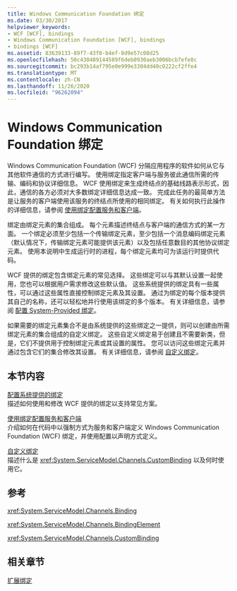 ```yaml
---
title: Windows Communication Foundation 绑定
ms.date: 03/30/2017
helpviewer_keywords:
- WCF [WCF], bindings
- Windows Communication Foundation [WCF], bindings
- bindings [WCF]
ms.assetid: 83639133-89f7-43f0-b4ef-8d9e57c08d25
ms.openlocfilehash: 50c430489144589f6deb0930aeb3006bcb7efe8c
ms.sourcegitcommit: bc293b14af795e0e999e3304dd40c0222cf2ffe4
ms.translationtype: MT
ms.contentlocale: zh-CN
ms.lasthandoff: 11/26/2020
ms.locfileid: "96262094"
---
```

# <a name="windows-communication-foundation-bindings"></a>Windows Communication Foundation 绑定

Windows Communication Foundation (WCF) 分隔应用程序的软件如何从它与其他软件通信的方式进行编写。 使用绑定指定客户端与服务彼此通信所需的传输、编码和协议详细信息。 WCF 使用绑定来生成终结点的基础线路表示形式，因此，通信的各方必须对大多数绑定详细信息达成一致。 完成此任务的最简单方法是让服务的客户端使用该服务的终结点所使用的相同绑定。 有关如何执行此操作的详细信息，请参阅 [使用绑定配置服务和客户端](../using-bindings-to-configure-services-and-clients.md)。  
  
 绑定由绑定元素的集合组成。 每个元素描述终结点与客户端的通信方式的某一方面。 一个绑定必须至少包括一个传输绑定元素，至少包括一个消息编码绑定元素（默认情况下，传输绑定元素可能提供该元素）以及包括任意数目的其他协议绑定元素。 使用本说明中生成运行时的进程，每个绑定元素均可为该运行时提供代码。  
  
 WCF 提供的绑定包含绑定元素的常见选择。 这些绑定可以与其默认设置一起使用，您也可以根据用户需求修改这些默认值。 这些系统提供的绑定具有一些属性，可以通过这些属性直接控制绑定元素及其设置。 通过为绑定的每个版本提供其自己的名称，还可以轻松地并行使用该绑定的多个版本。 有关详细信息，请参阅 [配置 System-Provided 绑定](configuring-system-provided-bindings.md)。  
  
 如果需要的绑定元素集合不是由系统提供的这些绑定之一提供，则可以创建由所需绑定元素的集合组成的自定义绑定。 这些自定义绑定易于创建且不需要新类，但是，它们不提供用于控制绑定元素或其设置的属性。 您可以访问这些绑定元素并通过包含它们的集合修改其设置。 有关详细信息，请参阅 [自定义绑定](../extending/custom-bindings.md)。  
  
## <a name="in-this-section"></a>本节内容  

 [配置系统提供的绑定](configuring-system-provided-bindings.md)  
 描述如何使用和修改 WCF 提供的绑定以支持常见方案。  
  
 [使用绑定配置服务和客户端](../using-bindings-to-configure-services-and-clients.md)  
 介绍如何在代码中以强制方式为服务和客户端定义 Windows Communication Foundation (WCF) 绑定，并使用配置以声明方式定义。  
  
 [自定义绑定](../extending/custom-bindings.md)  
 描述什么是 <xref:System.ServiceModel.Channels.CustomBinding> 以及何时使用它。  
  
## <a name="reference"></a>参考  

 <xref:System.ServiceModel.Channels.Binding>  
  
 <xref:System.ServiceModel.Channels.BindingElement>  
  
 <xref:System.ServiceModel.Channels.CustomBinding>  
  
## <a name="related-sections"></a>相关章节  

 [扩展绑定](../extending/extending-bindings.md)
